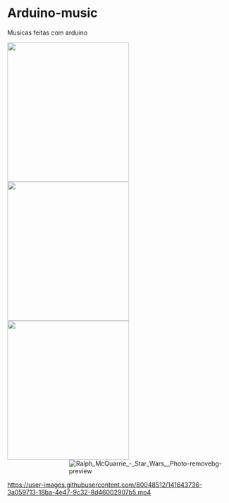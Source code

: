 # Arduino-music
Musicas feitas com arduino 

<img src="https://user-images.githubusercontent.com/80048512/141640503-9f9ad7f7-1567-41ca-8223-bf7814a629c9.png" width="276px" height="315px" /><img src="https://user-images.githubusercontent.com/80048512/141641624-9e7af5a6-b3b4-4ed6-9a3e-22efd772d4bd.png" width="276px" height="315px"/><img src="https://user-images.githubusercontent.com/80048512/141642088-cd7f05ff-fe41-415d-990c-d512ffcbc4db.png" width="276px" height="315px"/>
<img src="https://user-images.githubusercontent.com/80048512/141643570-7634b190-09a5-4170-a1a8-469b9991ce62.png" alt="Ralph_McQuarrie_-_Star_Wars__Photo-removebg-preview" style="max-width: 100%;margin-left: 140px;display: flex;flex-direction: column;align-items: flex-end;justify-content: center;align-content: space-around;flex-wrap: wrap;">


https://user-images.githubusercontent.com/80048512/141643736-3a059713-18ba-4e47-9c32-8d46002907b5.mp4
